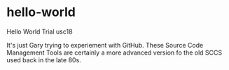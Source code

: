 # hello-world
Hello World Trial usc18

It's just Gary trying to experiement with GitHub.
These Source Code Management Tools are certainly a more advanced version fo the old SCCS used back in the late 80s.
